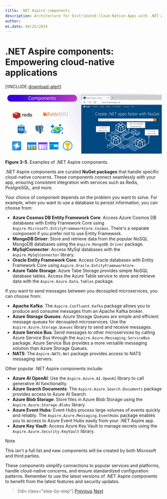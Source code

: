```yaml
---
title: .NET Aspire components 
description: Architecture for Distributed Cloud-Native Apps with .NET Aspire & Containers | .NET Aspire components
author: 
ms.date: 04/25/2024
---
```


# .NET Aspire components: Empowering cloud-native applications

[!INCLUDE [download-alert](../includes/download-alert.md)]

![A diagram showing some example .NET Aspire components - and the NuGet package website.](media/aspire-components.png)

**Figure 3-5**. Examples of .NET Aspire components.

.NET Aspire components are curated **NuGet packages** that handle specific cloud-native concerns. These components connect seamlessly with your app, ensuring consistent integration with services such as Redis, PostgreSQL, and more.

Your choice of component depends on the problem you want to solve. For example, when you want to use a database to persist information, you can choose from:

- **Azure Cosmos DB Entity Framework Core**: Access Azure Cosmos DB databases with Entity Framework Core using `Aspire.Microsoft.EntityFrameworkCore.Cosmos`. There's a separate component if you prefer not to use Entity Framework.
- **MongoDB Driver**: Store and retrieve data from the popular NoSQL MongoDB databases using the `Aspire.MongoDB.Driver` package.
- **MySqlConnector**: Access MySql databases with the `Aspire.MySqlConnector` library.
- **Oracle Entity Framework Core**: Access Oracle databases with Entity Framework Core using `Aspire.Oracle.EntityFrameworkCore`.
- **Azure Table Storage**: Azure Tabe Storage provides simple NoSQL database tables. Access the Azure Table service to store and retrieve data with the `Aspire.Azure.Data.Tables` package.

If you want to send messages between you decoupled microservices, you can choose from:

- **Apache Kafka**: The `Aspire.Confluent.Kafka` package allows you to produce and consume messages from an Apache Kafka broker.
- **Azure Storage Queues**: Azure Storage Queues are simple and efficient message queues for decoupled microservices. Use the `Aspire.Azure.Storage.Queues` library to send and receive messages.
- **Azure Service Bus**: Send messages to other microservices by calling Azure Service Bus through the `Aspire.Azure.Messaging.ServiceBus` package. Azure Service Bus provides a more versatile messaging solution than Azure Storage Queues.
- **NATS**: The `Aspire.NATS.Net` package provides access to NATS messaging servers.

Other popular .NET Aspire components include:

- **Azure AI OpenAI**: Use the `Aspire.Azure.AI.OpenAI` library to call generative AI functionality.
- **Azure Search Documents**: The `Aspire.Azure.Search.Documents` package provides access to Azure AI Search.
- **Azure Blob Storage**: Store files in Azure Blob Storage using the `Aspire.Azure.Storage.Blobs` library.
- **Azure Event Hubs**: Event Hubs process large volumes of events quickly and reliably. The `Aspire.Azure.Messaging.EventHubs` package enables you to access to Azure Event Hubs easily from your .NET Aspire app.
- **Azure Key Vault**: Access Azure Key Vault to manage secrets using the `Aspire.Azure.Security.KeyVault` library.

> [!NOTE]
> This isn't a full list and new components will be created by both Microsoft and third parties.

These components simplify connections to popular services and platforms, handle cloud-native concerns, and ensure standardized configuration patterns. Remember to use the latest versions of .NET Aspire components to benefit from the latest features and security updates.

>[!div class="step-by-step"]
>[Previous](service-discovery.md)
>[Next](observability-and-dashboard.md)
